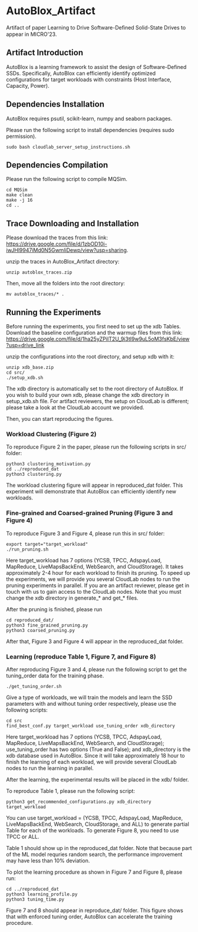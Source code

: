 # AutoBlox_Artifact

Artifact of paper Learning to Drive Software-Deﬁned Solid-State Drives to appear in MICRO'23.

## Artifact Introduction

AutoBlox is a learning framework to assist the design of Software-Defined SSDs. Specifically, AutoBlox can efficiently identify optimized configurations for target workloads with constraints (Host Interface, Capacity, Power).

## Dependencies Installation 

AutoBlox requires psutil, scikit-learn, numpy and seaborn packages. 

Please run the following script to install dependencies (requires sudo permission).

```
sudo bash cloudlab_server_setup_instructions.sh
```

## Dependencies Compilation

Please run the following script to compile MQSim.

```
cd MQSim
make clean
make -j 16
cd ..
```

## Trace Downloading and Installation

Please download the traces from this link: https://drive.google.com/file/d/1zbOD10i-iwJHl9947iMd0N5GwmliDewp/view?usp=sharing.

unzip the traces in AutoBlox_Artifact directory:

```
unzip autoblox_traces.zip
```

Then, move all the folders into the root directory:

```
mv autoblox_traces/* .
```

## Running the Experiments

Before running the experiments, you first need to set up the xdb Tables. Download the baseline configuration and the warmup files from this link: https://drive.google.com/file/d/1ha25yZPiIT2U_9i3tI9w9uL5oM3fsKbE/view?usp=drive_link

unzip the configurations into the root directory, and setup xdb with it:

```
unzip xdb_base.zip
cd src/
./setup_xdb.sh
```

The xdb directory is automatically set to the root directory of AutoBlox. If you wish to build your own xdb, please change the xdb directory in setup_xdb.sh file. For artifact reviewers, the setup on CloudLab is different; please take a look at the CloudLab account we provided.

Then, you can start reproducing the figures.

### Workload Clustering (Figure 2)

To reproduce Figure 2 in the paper, please run the following scripts in src/ folder: 

```
python3 clustering_motivation.py
cd ../reproduced_dat
python3 clustering.py
```

The workload clustering figure will appear in reproduced_dat folder. This experiment will demonstrate that AutoBlox can efficiently identify new workloads.


### Fine-grained and Coarsed-grained Pruning (Figure 3 and Figure 4)

To reproduce Figure 3 and Figure 4,  please run this in src/ folder:

```
export target="target_workload"
./run_pruning.sh
```

Here target_workload has 7 options (YCSB, TPCC, AdspayLoad, MapReduce, LiveMapsBackEnd, WebSearch, and CloudStorage). It takes approximately 2-4 hour for each workload to finish its pruning. To speed up the experiments, we will provide you several CloudLab nodes to run the pruning experiments in parallel. If you are an artifact reviewer, please get in touch with us to gain access to the CloudLab nodes. Note that you must change the xdb directory in generate_* and get_* files.

After the pruning is finished, please run

```
cd reproduced_dat/
python3 fine_grained_pruning.py
python3 coarsed_pruning.py
```

After that,  Figure 3 and Figure 4 will appear in the reproduced_dat folder.

### Learning (reproduce Table 1, Figure 7, and Figure 8)

After reproducing Figure 3 and 4, please run the following script to get the tuning_order data for the training phase.

```
./get_tuning_order.sh
```


Give a type of workloads, we will train the models and learn the SSD parameters with and without tuning order respectively, please use the following scripts: 

```
cd src
find_best_conf.py target_workload use_tuning_order xdb_directory
```

Here target_workload has 7 options (YCSB, TPCC, AdspayLoad, MapReduce, LiveMapsBackEnd, WebSearch, and CloudStorage); use_tuning_order has two options (True and False); and xdb_directory is the xdb database used in AutoBlox. Since it will take approximately 18 hour to finish the learning of each workload, we will provide several CloudLab nodes to run the learning in parallel.

After the learning, the experimental results will be placed in the xdb/ folder. 

To reproduce Table 1, please run the following script:

```
python3 get_recommended_configurations.py xdb_directory target_workload
```

You can use target_workload = (YCSB, TPCC, AdspayLoad, MapReduce, LiveMapsBackEnd, WebSearch, CloudStorage, and ALL) to generate partial Table for each of the workloads. To generate Figure 8, you need to use TPCC or ALL.

Table 1 should show up in the reproduced_dat folder. Note that because part of the ML model requries random search, the performance improvement may have less than 10\% deviation.

To plot the learning procedure as shown in Figure 7 and Figure 8, please run: 

```
cd ../reproduced_dat
python3 learning_profile.py
python3 tuning_time.py
```

Figure 7 and 8 should appear in reproduce_dat/ folder. This figure shows that with enforced tuning order, AutoBlox can accelerate the training procedure.



